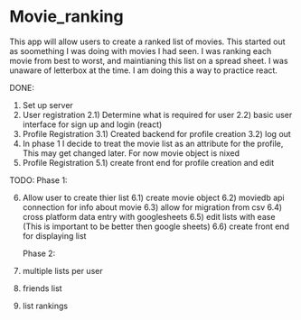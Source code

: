 # Movie_ranking

This app will allow users to create a ranked list of movies.
This started out as soomething I was doing with movies I had seen.
I was ranking each movie from best to worst, and maintianing this list on a spread sheet.
I was unaware of letterbox at the time.
I am doing this a way to practice react.

DONE:

1. Set up server
2. User registration
   2.1) Determine what is required for user
   2.2) basic user interface for sign up and login (react)
3. Profile Registration
   3.1) Created backend for profile creation
   3.2) log out
4. In phase 1 I decide to treat the movie list as an attribute for the profile, This may get changed later. For now movie object is nixed
5. Profile Registration
   5.1) create front end for profile creation and edit

TODO:
Phase 1:

6. Allow user to create thier list
   6.1) create movie object
   6.2) moviedb api connection for info about movie
   6.3) allow for migration from csv
   6.4) cross platform data entry with googlesheets
   6.5) edit lists with ease (This is important to be better then google sheets)
   6.6) create front end for displaying list

   Phase 2:

7. multiple lists per user
8. friends list
9. list rankings
